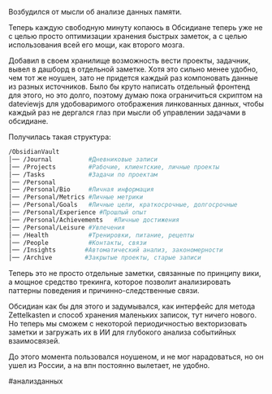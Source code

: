 Возбудился от мысли об анализе данных памяти.

Теперь каждую свободную минуту копаюсь в Обсидиане теперь уже не с целью просто оптимизации хранения быстрых заметок, а с целью использования всей его мощи, как второго мозга.

Добавил в своем хранилище возможность вести проекты, задачник, вывел в дашборд в отдельной заметке. Хотя это сильно менее удобно, чем тот же ноушен, зато не придется каждый раз компоновать данные из разных источников. Было бы круто написать отдельный фронтенд для этого, но это долго, поэтому думаю пока ограничиться скриптом на dateviewjs для удобоваримого отображения линкованных данных, чтобы каждый раз не дергался глаз при мысли об управлении задачами в обсидиане.

Получилась такая структура:

```bash
/ObsidianVault
│── /Journal          #Дневниковые записи
│── /Projects         #Рабочие, клиентские, личные проекты
│── /Tasks            #Задачи по проектам
│── /Personal
│── /Personal/Bio     #Личная информация
│── /Personal/Metrics #Личные метрики
│── /Personal/Goals   #Личные цели, краткосрочные, долгосрочные
│── /Personal/Experience #Прошлый опыт
│── /Personal/Achievements   #Личные достижения
│── /Personal/Leisure #Увлечения
│── /Health           #Тренировки, питание, рецепты
│── /People           #Контакты, связи
│── /Insights        #Автоматический анализ, закономерности
│── /Archive         #Закрытые проекты, старые записи
```

Теперь это не просто отдельные заметки, связанные по принципу вики, а мощное средство трекинга, которое позволит анализировать паттерны поведения и причинно-следственные связи.

Обсидиан как бы для этого и задумывался, как интерфейс для метода Zettelkasten и способ хранения маленьких записок, тут ничего нового. Но теперь мы сможем с некоторой периодичностью векторизовать заметки и загружать их в ИИ для глубокого анализа событийных взаимосвязей.

До этого момента пользовался ноушеном, и не мог нарадоваться, но он ушел из России, а на впн постоянно вылетает, не удобно.

#анализданных 